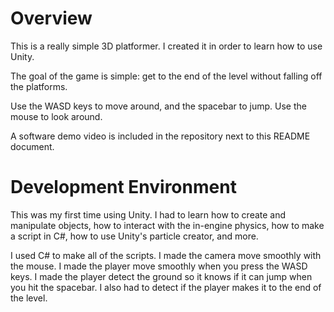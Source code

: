 # Overview

This is a really simple 3D platformer. I created it in order to learn how to use Unity. 

The goal of the game is simple: get to the end of the level without falling off the platforms.

Use the WASD keys to move around, and the spacebar to jump. Use the mouse to look around.

A software demo video is included in the repository next to this README document.

# Development Environment

This was my first time using Unity. I had to learn how to create and manipulate objects, how to interact with the in-engine physics, how to make a script in C#, how to use Unity's particle creator, and more.

I used C# to make all of the scripts. I made the camera move smoothly with the mouse. I made the player move smoothly when you press the WASD keys. I made the player detect the ground so it knows if it can jump when you hit the spacebar. I also had to detect if the player makes it to the end of the level.